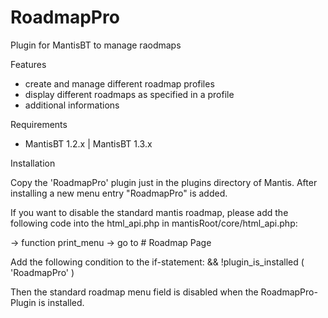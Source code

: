 # RoadmapPro

Plugin for MantisBT to manage raodmaps

Features

+ create and manage different roadmap profiles
+ display different roadmaps as specified in a profile
+ additional informations

Requirements

+ MantisBT 1.2.x | MantisBT 1.3.x

Installation

  Copy the 'RoadmapPro' plugin just in the plugins directory of Mantis. After installing a new menu entry "RoadmapPro" is added.

  If you want to disable the standard mantis roadmap, please add the following code into the html_api.php in
  mantisRoot/core/html_api.php:

  -> function print_menu -> go to # Roadmap Page

  Add the following condition to the if-statement: && !plugin_is_installed ( 'RoadmapPro' )

  Then the standard roadmap menu field is disabled when the RoadmapPro-Plugin is installed.
